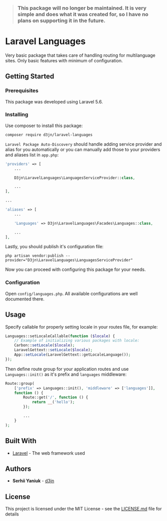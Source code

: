 > ### This package will no longer be maintained. It is very simple and does what it was created for, so I have no plans on supporting it in the future.

# Laravel Languages

Very basic package that takes care of handling routing for multilanguage sites. Only basic features with minimum of configuration.

## Getting Started

### Prerequisites

This package was developed using Laravel 5.6.

### Installing

Use composer to install this package:

```
composer require d3jn/laravel-languages
```

`Laravel Package Auto-Discovery` should handle adding service provider and alias for you automatically or you can manually add those to your providers and aliases list in ```app.php```:

```php
'providers' => [
    ...

    D3jn\LaravelLanguages\LanguagesServiceProvider::class,

    ...
],

...

'aliases' => [
    ...

    'Languages' => D3jn\LaravelLanguages\Facades\Languages::class,

    ...
],
```

Lastly, you should publish it's configuration file:

```
php artisan vendor:publish --provider="D3jn\LaravelLanguages\LanguagesServiceProvider"
```

Now you can proceed with configuring this package for your needs.

### Configuration

Open ```config/languages.php```. All available configurations are well documented there.

## Usage

Specify callable for properly setting locale in your routes file, for example:

```php
Languages::setLocaleCallable(function ($locale) {
    // Example of initializing various packages with locale:
    Carbon::setLocale($locale);
    LaravelGettext::setLocale($locale);
    App::setLocale(LaravelGettext::getLocaleLanguage());
});
```

Then define route group for your application routes and use ```Languages::init()``` as it's prefix and ```languages``` middleware:

```php
Route::group(
    ['prefix' => Languages::init(), 'middleware' => ['languages']],
    function () {
        Route::get('/', function () {
            return __('hello');
        });

        ...
    }
);
```

## Built With

* [Laravel](http://laravel.com) - The web framework used

## Authors

* **Serhii Yaniuk** - [d3jn](https://twitter.com/d3jn_)

## License

This project is licensed under the MIT License - see the [LICENSE.md](LICENSE.md) file for details
